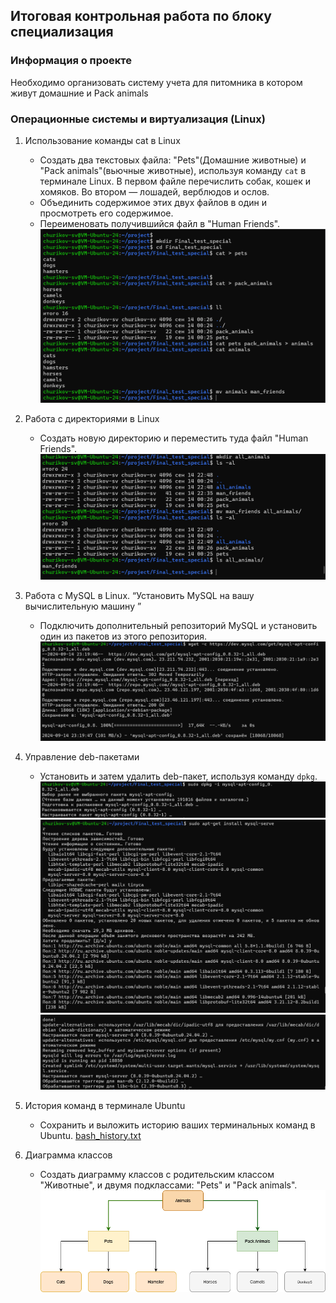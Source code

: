 ## Итоговая контрольная работа по блоку специализация

### Информация о проекте
Необходимо организовать систему учета для питомника в котором живут домашние и Pack animals

### Операционные системы и виртуализация (Linux)

1. Использование команды cat в Linux
    + Создать два текстовых файла: "Pets"(Домашние животные) и "Pack animals"(вьючные животные), используя команду `cat` в терминале Linux. В первом файле перечислить собак, кошек и хомяков. Во втором — лошадей, верблюдов и ослов.
    + Объединить содержимое этих двух файлов в один и просмотреть его содержимое.
    + Переименовать получившийся файл в "Human Friends".
   ![1.png](screenshot%2F1.png)

2. Работа с директориями в Linux
    + Создать новую директорию и переместить туда файл "Human Friends".
   ![2.png](screenshot%2F2.png)
   
3. Работа с MySQL в Linux. “Установить MySQL на вашу вычислительную машину ”
    + Подключить дополнительный репозиторий MySQL и установить один из пакетов из этого репозитория.
   ![3-1.png](screenshot%2F3-1.png)

4. Управление deb-пакетами
    + Установить и затем удалить deb-пакет, используя команду `dpkg`.
   ![3-2.png](screenshot%2F3-2.png)
   ![3-3.png](screenshot%2F3-3.png) 
   ![3-4.png](screenshot%2F3-4.png)

5. История команд в терминале Ubuntu
    + Сохранить и выложить историю ваших терминальных команд в Ubuntu.
   [bash_history.txt](screenshot%2Fbash_history.txt)
   
6. Диаграмма классов
    + Создать диаграмму классов с родительским классом "Животные", и двумя подклассами: "Pets" и "Pack animals".
    ![6.png](screenshot%2F6.png)
